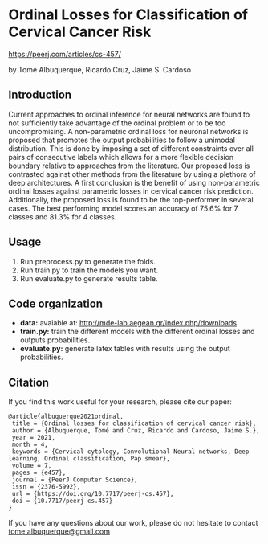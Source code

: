 # Ordinal Losses for Classification of Cervical Cancer Risk

https://peerj.com/articles/cs-457/

by Tomé Albuquerque, Ricardo Cruz, Jaime S. Cardoso

## Introduction
Current approaches to ordinal inference for neural networks are found to not sufficiently take advantage of the ordinal problem or to be too uncompromising. A non-parametric ordinal loss for neuronal networks is proposed that promotes the output probabilities to follow a unimodal distribution. This is done by imposing a set of different constraints over all pairs of consecutive labels which allows for a more flexible decision boundary relative to approaches from the literature. Our proposed loss is contrasted against other methods from the literature by using a plethora of deep architectures. A first conclusion is the benefit of using non-parametric ordinal losses against parametric losses in cervical cancer risk prediction. Additionally, the proposed loss is found to be the top-performer in several cases. The best performing model scores an accuracy of 75.6% for 7 classes and 81.3% for 4 classes.

## Usage

  1. Run preprocess.py to generate the folds.
  2. Run train.py to train the models you want.
  3. Run evaluate.py to generate results table.

## Code organization

  * **data:** avaiable at: http://mde-lab.aegean.gr/index.php/downloads
  * **train.py:** train the different models with the different ordinal losses
    and outputs probabilities.
  * **evaluate.py:** generate latex tables with results using the output
    probabilities.
    
## Citation
If you find this work useful for your research, please cite our paper:
```
@article{albuquerque2021ordinal,
 title = {Ordinal losses for classification of cervical cancer risk},
 author = {Albuquerque, Tomé and Cruz, Ricardo and Cardoso, Jaime S.},
 year = 2021,
 month = 4,
 keywords = {Cervical cytology, Convolutional Neural networks, Deep learning, Ordinal classification, Pap smear},
 volume = 7,
 pages = {e457},
 journal = {PeerJ Computer Science},
 issn = {2376-5992},
 url = {https://doi.org/10.7717/peerj-cs.457},
 doi = {10.7717/peerj-cs.457}
}
```

If you have any questions about our work, please do not hesitate to contact tome.albuquerque@gmail.com
